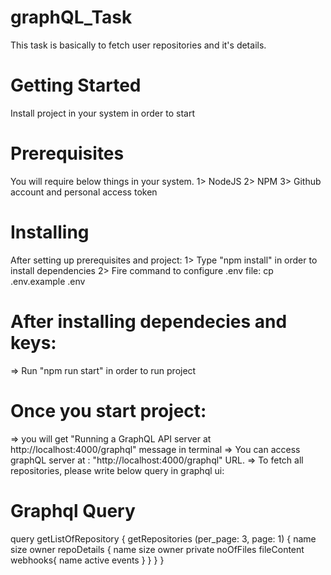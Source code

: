 # graphQL_Task

This task is basically to fetch user repositories and it's details.

# Getting Started
Install project in your system in order to start

# Prerequisites
You will require below things in your system.
1> NodeJS
2> NPM
3> Github account and personal access token

# Installing
After setting up prerequisites and project:
1> Type "npm install" in order to install dependencies
2> Fire command to configure .env file: cp .env.example .env

# After installing dependecies and keys:
=> Run "npm run start" in order to run project 

# Once you start project:
=> you will get "Running a GraphQL API server at http://localhost:4000/graphql" message in terminal
=> You can access graphQL server at : "http://localhost:4000/graphql" URL.
=> To fetch all repositories, please write below query in graphql ui:

# Graphql Query

query getListOfRepository {
  getRepositories (per_page: 3, page: 1) {
    name
    size
    owner
    repoDetails {
      name
      size
      owner
      private
      noOfFiles
      fileContent
      webhooks{
        name
        active
        events
      }
    }
  }
}
